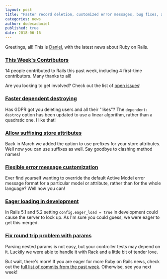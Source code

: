 ```yaml
---
layout: post
title: "Faster record deletion, customized error messages, bug fixes, and more!"
categories: news
author: dodecadaniel
published: true
date: 2018-06-16
---
```


Greetings, all! This is [Daniel](https://twitter.com/dodecadaniel), with the latest news about Ruby on Rails.

### [This Week's Contributors](http://contributors.rubyonrails.org/contributors/in-time-window/20180610-20180616)

14 people contributed to Rails this past week, including 4 first-time contributors. Many thanks to all!

Are you looking to get involved? Check out the list of [open issues](https://github.com/rails/rails/issues)!

### [Faster dependent destroying](https://github.com/rails/rails/pull/29939)

Has GDPR got you deleting users and all their "likes"? The `dependent: destroy` option has been updated to use a linear algorithm, rather than a quadratic one. I like that!

### [Allow suffixing store attributes](https://github.com/rails/rails/pull/29373)

Back in March we added the option to use prefixes for your store attributes. Well now you can use suffixes as well. Say goodbye to clashing method names!

### [Flexible error message customization](https://github.com/rails/rails/pull/32956)

Ever find yourself wanting to override the default Active Model error message format for a particular model or attribute, rather than for the whole language? Well now you can!  


### [Eager loading in development](https://github.com/rails/rails/pull/33118)

In Rails 5.1 and 5.2 setting `config.eager_load = true` in development could cause the server to lock up. As I'm sure you could guess, we were eager to get this merged.

### [Fix round trip problem with params](https://github.com/rails/rails/pull/33093)

Parsing nested params is not easy, but your controller tests may depend on it. Luckily we were able to handle it with Rack and a little bit of tender love.

But wait, there's more! If you are eager for more Ruby on Rails news, check out the [full list of commits from the past week](https://github.com/rails/rails/compare/master@%7B2018-06-10%7D...@%7B2018-06-16%7D). Otherwise, see you next week!
